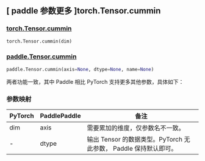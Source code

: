 ## [ paddle 参数更多 ]torch.Tensor.cummin

### [torch.Tensor.cummin](https://pytorch.org/docs/stable/generated/torch.Tensor.cummin.html?highlight=cummin#torch.Tensor.cummin)

```python
torch.Tensor.cummin(dim)
```

### [paddle.Tensor.cummin](https://www.paddlepaddle.org.cn/documentation/docs/zh/develop/api/paddle/Tensor_cn.html#cummin-x-axis-none-dtype-int64-name-none)

```python
paddle.Tensor.cummin(axis=None, dtype=None, name=None)
```

两者功能一致，其中 Paddle 相比 PyTorch 支持更多其他参数，具体如下：

### 参数映射

| PyTorch | PaddlePaddle | 备注                           |
| ------- | ------------ | ------------------------------ |
| dim     | axis         | 需要累加的维度，仅参数名不一致。 |
| -   | dtype        | 输出 Tensor 的数据类型。PyTorch 无此参数， Paddle 保持默认即可。       |
